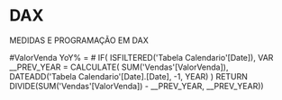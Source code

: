 # DAX
MEDIDAS E PROGRAMAÇÃO EM DAX

#ValorVenda YoY% = # 
 IF(
    ISFILTERED('Tabela Calendario'[Date]),
    VAR __PREV_YEAR =
        CALCULATE(
            SUM('Vendas'[ValorVenda]),
            DATEADD('Tabela Calendario'[Date].[Date], -1, YEAR)
        )
    RETURN
        DIVIDE(SUM('Vendas'[ValorVenda]) - __PREV_YEAR, __PREV_YEAR))
